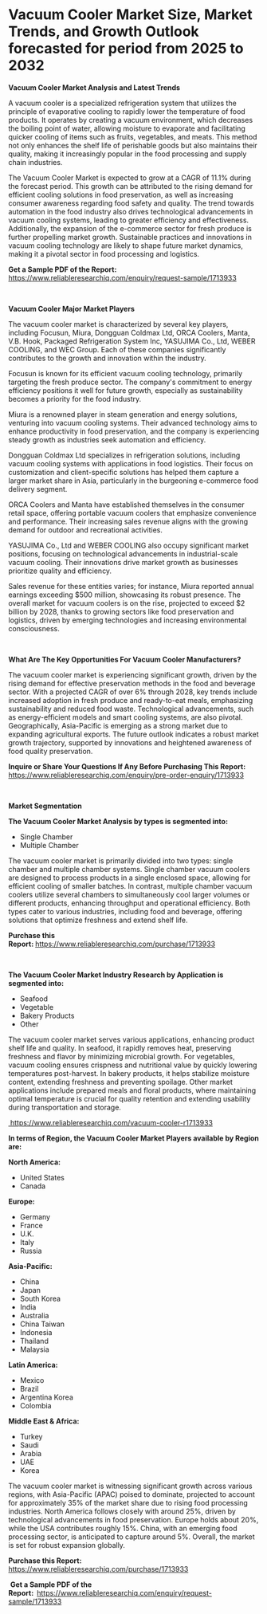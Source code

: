 <p><h1>Vacuum Cooler Market Size, Market Trends, and Growth Outlook forecasted for period from 2025 to 2032</h1></p><p><strong>Vacuum Cooler Market Analysis and Latest Trends</strong></p>
<p><p>A vacuum cooler is a specialized refrigeration system that utilizes the principle of evaporative cooling to rapidly lower the temperature of food products. It operates by creating a vacuum environment, which decreases the boiling point of water, allowing moisture to evaporate and facilitating quicker cooling of items such as fruits, vegetables, and meats. This method not only enhances the shelf life of perishable goods but also maintains their quality, making it increasingly popular in the food processing and supply chain industries.</p><p>The Vacuum Cooler Market is expected to grow at a CAGR of 11.1% during the forecast period. This growth can be attributed to the rising demand for efficient cooling solutions in food preservation, as well as increasing consumer awareness regarding food safety and quality. The trend towards automation in the food industry also drives technological advancements in vacuum cooling systems, leading to greater efficiency and effectiveness. Additionally, the expansion of the e-commerce sector for fresh produce is further propelling market growth. Sustainable practices and innovations in vacuum cooling technology are likely to shape future market dynamics, making it a pivotal sector in food processing and logistics.</p></p>
<p><strong>Get a Sample PDF of the Report:&nbsp;</strong> <a href="https://www.reliableresearchiq.com/enquiry/request-sample/1713933?utm_campaign=2948&utm_medium=2&utm_source=Github&utm_content=ia&utm_term=16042025&utm_id=vacuum-cooler">https://www.reliableresearchiq.com/enquiry/request-sample/1713933</a></p>
<p>&nbsp;</p>
<p><strong>Vacuum Cooler Major Market Players</strong></p>
<p><p>The vacuum cooler market is characterized by several key players, including Focusun, Miura, Dongguan Coldmax Ltd, ORCA Coolers, Manta, V.B. Hook, Packaged Refrigeration System Inc, YASUJIMA Co., Ltd, WEBER COOLING, and WEC Group. Each of these companies significantly contributes to the growth and innovation within the industry.</p><p>Focusun is known for its efficient vacuum cooling technology, primarily targeting the fresh produce sector. The company's commitment to energy efficiency positions it well for future growth, especially as sustainability becomes a priority for the food industry.</p><p>Miura is a renowned player in steam generation and energy solutions, venturing into vacuum cooling systems. Their advanced technology aims to enhance productivity in food preservation, and the company is experiencing steady growth as industries seek automation and efficiency.</p><p>Dongguan Coldmax Ltd specializes in refrigeration solutions, including vacuum cooling systems with applications in food logistics. Their focus on customization and client-specific solutions has helped them capture a larger market share in Asia, particularly in the burgeoning e-commerce food delivery segment.</p><p>ORCA Coolers and Manta have established themselves in the consumer retail space, offering portable vacuum coolers that emphasize convenience and performance. Their increasing sales revenue aligns with the growing demand for outdoor and recreational activities.</p><p>YASUJIMA Co., Ltd and WEBER COOLING also occupy significant market positions, focusing on technological advancements in industrial-scale vacuum cooling. Their innovations drive market growth as businesses prioritize quality and efficiency.</p><p>Sales revenue for these entities varies; for instance, Miura reported annual earnings exceeding $500 million, showcasing its robust presence. The overall market for vacuum coolers is on the rise, projected to exceed $2 billion by 2028, thanks to growing sectors like food preservation and logistics, driven by emerging technologies and increasing environmental consciousness.</p></p>
<p>&nbsp;</p>
<p><strong>What Are The Key Opportunities For Vacuum Cooler Manufacturers?</strong></p>
<p><p>The vacuum cooler market is experiencing significant growth, driven by the rising demand for effective preservation methods in the food and beverage sector. With a projected CAGR of over 6% through 2028, key trends include increased adoption in fresh produce and ready-to-eat meals, emphasizing sustainability and reduced food waste. Technological advancements, such as energy-efficient models and smart cooling systems, are also pivotal. Geographically, Asia-Pacific is emerging as a strong market due to expanding agricultural exports. The future outlook indicates a robust market growth trajectory, supported by innovations and heightened awareness of food quality preservation.</p></p>
<p><strong>Inquire or Share Your Questions If Any Before Purchasing This Report:</strong> <a href="https://www.reliableresearchiq.com/enquiry/pre-order-enquiry/1713933?utm_campaign=2948&utm_medium=2&utm_source=Github&utm_content=ia&utm_term=16042025&utm_id=vacuum-cooler">https://www.reliableresearchiq.com/enquiry/pre-order-enquiry/1713933</a></p>
<p>&nbsp;</p>
<p><strong>Market Segmentation</strong></p>
<p><strong>The Vacuum Cooler Market Analysis by types is segmented into:</strong></p>
<p><ul><li>Single Chamber</li><li>Multiple Chamber</li></ul></p>
<p><p>The vacuum cooler market is primarily divided into two types: single chamber and multiple chamber systems. Single chamber vacuum coolers are designed to process products in a single enclosed space, allowing for efficient cooling of smaller batches. In contrast, multiple chamber vacuum coolers utilize several chambers to simultaneously cool larger volumes or different products, enhancing throughput and operational efficiency. Both types cater to various industries, including food and beverage, offering solutions that optimize freshness and extend shelf life.</p></p>
<p><strong>Purchase this Report:&nbsp;</strong><a href="https://www.reliableresearchiq.com/purchase/1713933?utm_campaign=2948&utm_medium=2&utm_source=Github&utm_content=ia&utm_term=16042025&utm_id=vacuum-cooler">https://www.reliableresearchiq.com/purchase/1713933</a></p>
<p>&nbsp;</p>
<p><strong>The Vacuum Cooler Market Industry Research by Application is segmented into:</strong></p>
<p><ul><li>Seafood</li><li>Vegetable</li><li>Bakery Products</li><li>Other</li></ul></p>
<p><p>The vacuum cooler market serves various applications, enhancing product shelf life and quality. In seafood, it rapidly removes heat, preserving freshness and flavor by minimizing microbial growth. For vegetables, vacuum cooling ensures crispness and nutritional value by quickly lowering temperatures post-harvest. In bakery products, it helps stabilize moisture content, extending freshness and preventing spoilage. Other market applications include prepared meals and floral products, where maintaining optimal temperature is crucial for quality retention and extending usability during transportation and storage.</p></p>
<p><a href="https://www.reliableresearchiq.com/vacuum-cooler-r1713933?utm_campaign=2948&utm_medium=2&utm_source=Github&utm_content=ia&utm_term=16042025&utm_id=vacuum-cooler">&nbsp;https://www.reliableresearchiq.com/vacuum-cooler-r1713933</a></p>
<p><strong>In terms of Region, the Vacuum Cooler Market Players available by Region are:</strong></p>
<p>
    <p> <strong> North America: </strong>
        <ul>
            <li>United States</li>
            <li>Canada</li>
        </ul>
        </p> 
    <p> <strong> Europe: </strong>
        <ul>
            <li>Germany</li>
            <li>France</li>
            <li>U.K.</li>
            <li>Italy</li>
            <li>Russia</li>
        </ul>
        </p> 
    <p> <strong> Asia-Pacific: </strong>
        <ul>
            <li>China</li>
            <li>Japan</li>
            <li>South Korea</li>
            <li>India</li>
            <li>Australia</li>
            <li>China Taiwan</li>
            <li>Indonesia</li>
            <li>Thailand</li>
            <li>Malaysia</li>
        </ul>
        </p> 
    <p> <strong> Latin America: </strong>
        <ul>
            <li>Mexico</li>
            <li>Brazil</li>
            <li>Argentina Korea</li>
            <li>Colombia</li>
        </ul>
        </p> 
    <p> <strong> Middle East & Africa: </strong>
        <ul>
            <li>Turkey</li>
            <li>Saudi</li>
            <li>Arabia</li>
            <li>UAE</li>
            <li>Korea</li>
        </ul>
    </p>
    </p>
<p><p>The vacuum cooler market is witnessing significant growth across various regions, with Asia-Pacific (APAC) poised to dominate, projected to account for approximately 35% of the market share due to rising food processing industries. North America follows closely with around 25%, driven by technological advancements in food preservation. Europe holds about 20%, while the USA contributes roughly 15%. China, with an emerging food processing sector, is anticipated to capture around 5%. Overall, the market is set for robust expansion globally.</p></p>
<p><strong>Purchase this Report: </strong><a href="https://www.reliableresearchiq.com/purchase/1713933?utm_campaign=2948&utm_medium=2&utm_source=Github&utm_content=ia&utm_term=16042025&utm_id=vacuum-cooler">https://www.reliableresearchiq.com/purchase/1713933</a></p>
<p>&nbsp;<strong>Get a Sample PDF of the Report:&nbsp;&nbsp;</strong><a href="https://www.reliableresearchiq.com/enquiry/request-sample/1713933?utm_campaign=2948&utm_medium=2&utm_source=Github&utm_content=ia&utm_term=16042025&utm_id=vacuum-cooler">https://www.reliableresearchiq.com/enquiry/request-sample/1713933</a></p>
<p><strong></strong></p>
<p><p></p><p></p><p></p></p>